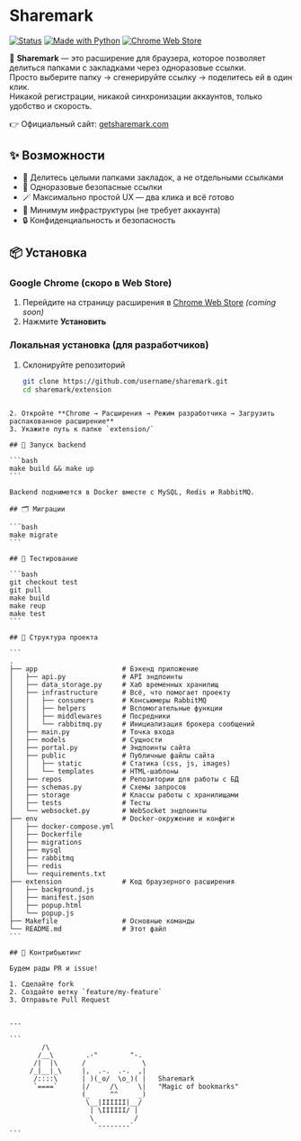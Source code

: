 # Sharemark

[![Status](https://img.shields.io/badge/status-active-success.svg)]()
[![Made with Python](https://img.shields.io/badge/Python-3.11-blue.svg)]()
[![Chrome Web Store](https://img.shields.io/badge/Chrome_Extension-coming_soon-orange.svg)]()

🔮 **Sharemark** — это расширение для браузера, которое позволяет делиться папками с закладками через одноразовые ссылки.  
Просто выберите папку → сгенерируйте ссылку → поделитесь ей в один клик.  
Никакой регистрации, никакой синхронизации аккаунтов, только удобство и скорость.

👉 Официальный сайт: [getsharemark.com](https://getsharemark.com)


## ✨ Возможности

- 📂 Делитесь целыми папками закладок, а не отдельными ссылками  
- 🔗 Одноразовые безопасные ссылки  
- 🪄 Максимально простой UX — два клика и всё готово  
- 🚀 Минимум инфраструктуры (не требует аккаунта)  
- 🔒 Конфиденциальность и безопасность  


## 📦 Установка

### Google Chrome (скоро в Web Store)
1. Перейдите на страницу расширения в [Chrome Web Store](#) _(coming soon)_  
2. Нажмите **Установить**  

### Локальная установка (для разработчиков)
1. Склонируйте репозиторий  
   ```bash
   git clone https://github.com/username/sharemark.git
   cd sharemark/extension
````

2. Откройте **Chrome → Расширения → Режим разработчика → Загрузить распакованное расширение**
3. Укажите путь к папке `extension/`

## 🚀 Запуск backend

```bash
make build && make up
```

Backend поднимется в Docker вместе с MySQL, Redis и RabbitMQ.

## 🗂️ Миграции

```bash
make migrate
```

## 🧪 Тестирование

```bash
git checkout test
git pull
make build
make reup
make test
```

## 📂 Структура проекта

```
.
├── app                     # Бэкенд приложение
│   ├── api.py              # API эндпоинты
│   ├── data_storage.py     # Хаб временных хранилищ
│   ├── infrastructure      # Всё, что помогает проекту
│   │   ├── consumers       # Консьюмеры RabbitMQ
│   │   ├── helpers         # Вспомогательные функции
│   │   ├── middlewares     # Посредники
│   │   └── rabbitmq.py     # Инициализация брокера сообщений
│   ├── main.py             # Точка входа
│   ├── models              # Сущности
│   ├── portal.py           # Эндпоинты сайта
│   ├── public              # Публичные файлы сайта
│   │   ├── static          # Статика (css, js, images)
│   │   └── templates       # HTML-шаблоны
│   ├── repos               # Репозитории для работы с БД
│   ├── schemas.py          # Схемы запросов
│   ├── storage             # Классы работы с хранилищами
│   ├── tests               # Тесты
│   └── websocket.py        # WebSocket эндпоинты
├── env                     # Docker-окружение и конфиги
│   ├── docker-compose.yml  
│   ├── Dockerfile          
│   ├── migrations          
│   ├── mysql               
│   ├── rabbitmq            
│   ├── redis               
│   └── requirements.txt    
├── extension               # Код браузерного расширения
│   ├── background.js       
│   ├── manifest.json
│   ├── popup.html
│   └── popup.js
├── Makefile                # Основные команды
└── README.md               # Этот файл
```

## 🤝 Контрибьютинг

Будем рады PR и issue!

1. Сделайте fork
2. Создайте ветку `feature/my-feature`
3. Отправьте Pull Request


---

```
        /\    
       /__\        .-"        "-. 
      /|  |\      /              \ 
     /_|__|_\     |,  .-.  .-.  ,| 
      /::::\      | )(_o/  \o_)( |   Sharemark
      `====`      |/     /\     \|   "Magic of bookmarks"
                  (_     ^^     _) 
                   \__|IIIIII|__/ 
                    | \IIIIII/ | 
                    \          / 
                     `--------`
```
